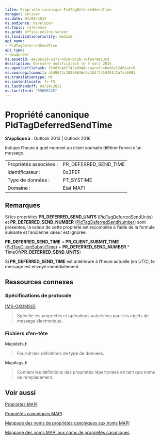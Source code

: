 ```yaml
---
title: Propriété canonique PidTagDeferredSendTime
manager: soliver
ms.date: 03/09/2015
ms.audience: Developer
ms.topic: reference
ms.prod: office-online-server
ms.localizationpriority: medium
api_name:
- PidTagDeferredSendTime
api_type:
- HeaderDef
ms.assetid: ee206c2d-8371-4d19-b42b-78f6479e13ca
description: Dernière modification le 9 mars 2015
ms.openlocfilehash: fb9d3b46f742b8940ccaace5ce0a60e1246eafc8
ms.sourcegitcommit: a1d9041c20256616c9c183f7d1049142a7ac6991
ms.translationtype: MT
ms.contentlocale: fr-FR
ms.lasthandoff: 09/24/2021
ms.locfileid: "59600245"
---
```

# <a name="pidtagdeferredsendtime-canonical-property"></a>Propriété canonique PidTagDeferredSendTime

  
  
**S’applique à** : Outlook 2013 | Outlook 2016 
  
Indique l’heure à quel moment un client souhaite différer l’envoi d’un message.
  
|||
|:-----|:-----|
|Propriétés associées :  <br/> |PR_DEFERRED_SEND_TIME  <br/> |
|Identificateur :  <br/> |0x3FEF  <br/> |
|Type de données :  <br/> |PT_SYSTIME  <br/> |
|Domaine :  <br/> |État MAPI  <br/> |
   
## <a name="remarks"></a>Remarques

Si les propriétés **PR_DEFERRED_SEND_UNITS** ([PidTagDeferredSendUnits](pidtagdeferredsendunits-canonical-property.md)) et **PR_DEFERRED_SEND_NUMBER** ([PidTagDeferredSendNumber](pidtagdeferredsendnumber-canonical-property.md)) sont présentes, la valeur de cette propriété est recompilée à l’aide de la formule suivante et l’ancienne valeur est ignorée.
  
 **PR_DEFERRED_SEND_TIME**  =  **PR_CLIENT_SUBMIT_TIME** ([PidTagClientSubmitTime](pidtagclientsubmittime-canonical-property.md)) + **PR_DEFERRED_SEND_NUMBER** * TimeOf(**PR_DEFERRED_SEND_UNITS**)
  
Si **PR_DEFERRED_SEND_TIME** est antérieure à l’heure actuelle (en UTC), le message est envoyé immédiatement. 
  
## <a name="related-resources"></a>Ressources connexes

### <a name="protocol-specifications"></a>Spécifications de protocole

[[MS-OXOMSG]](https://msdn.microsoft.com/library/daa9120f-f325-4afb-a738-28f91049ab3c%28Office.15%29.aspx)
  
> Spécifie les propriétés et opérations autorisées pour les objets de message électronique.
    
### <a name="header-files"></a>Fichiers d’en-tête

Mapidefs.h
  
> Fournit des définitions de type de données.
    
Mapitags.h
  
> Contient les définitions des propriétés répertoriées en tant que noms de remplacement.
    
## <a name="see-also"></a>Voir aussi



[Propriétés MAPI](mapi-properties.md)
  
[Propriétés canoniques MAPI](mapi-canonical-properties.md)
  
[Mappage des noms de propriétés canoniques aux noms MAPI](mapping-canonical-property-names-to-mapi-names.md)
  
[Mappage des noms MAPI aux noms de propriétés canoniques](mapping-mapi-names-to-canonical-property-names.md)

